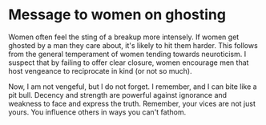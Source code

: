 # Message to women on ghosting

Women often feel the sting of a breakup more intensely.
If women get ghosted by a man they care about,
it's likely to hit them harder.
This follows from the general temperament of women
tending towards neuroticism.
I suspect that by failing to offer clear closure, women encourage
men that host vengeance to reciprocate in kind (or not so much).

Now, I am not vengeful, but I do not forget. I remember,
and I can bite like a pit bull.
Decency and strength are powerful against ignorance and
weakness to face and express the truth. Remember, your vices
are not just yours. You influence others in ways you can't fathom.
